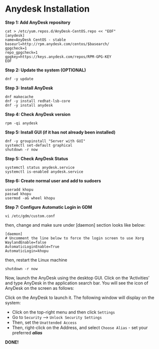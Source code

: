 # Anydesk Installation

**Step 1: Add AnyDesk repository**

```
cat > /etc/yum.repos.d/AnyDesk-CentOS.repo << "EOF"
[anydesk]
name=AnyDesk CentOS - stable
baseurl=http://rpm.anydesk.com/centos/$basearch/
gpgcheck=1
repo_gpgcheck=1
gpgkey=https://keys.anydesk.com/repos/RPM-GPG-KEY
EOF
```


**Step 2: Update the system (OPTIONAL)**

```
dnf -y update
```

**Step 3: Install AnyDesk**

```
dnf makecache
dnf -y install redhat-lsb-core
dnf -y install anydesk
```


**Step 4: Check AnyDesk version**

```
rpm -qi anydesk
```

**Step 5: Install GUI (if it has not already been installed)**

```
dnf -y groupinstall "Server with GUI"
systemctl set-default graphical
shutdown -r now
```

**Step 5: Check AnyDesk Status**

```
systemctl status anydesk.service
systemctl is-enabled anydesk.service
```


**Step 6: Create normal user and add to sudoers**

```
useradd khopu
passwd khopu
usermod -aG wheel khopu
```

**Step 7: Configure Automatic Login in GDM**

```
vi /etc/gdm/custom.conf
```
then, change and make sure under [daemon] section looks like below:
```
[daemon]
# Uncomment the line below to force the login screen to use Xorg
WaylandEnable=false
AutomaticLoginEnable=True
AutomaticLogin=khopu
```
then, restart the Linux machine
```
shutdown -r now
```


Now, launch the AnyDesk using the desktop GUI. Click on the ‘Activities’ and type AnyDesk in the application search bar. You will see the icon of AnyDesk on the screen as follows:

Click on the AnyDesk to launch it. The following window will display on the system:

- Click on the top-right menu and then click `Settings`
- Go to `Security` --> `Unlock Security Settings`
- Then, set the `Unattended Access`
- Then, right-click on the Address, and select `Choose Alias` - set your preferred **_alias_**


**DONE!**

